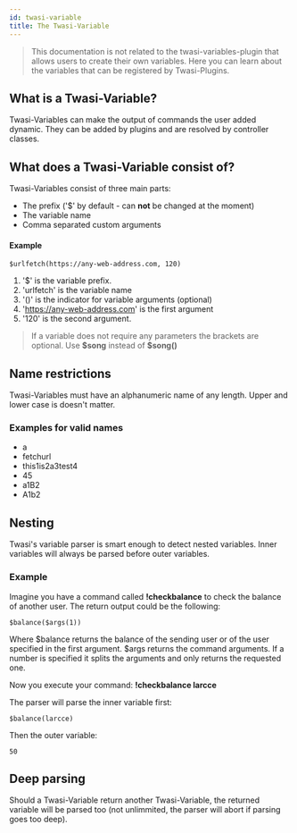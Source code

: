 ```yaml
---
id: twasi-variable
title: The Twasi-Variable
---
```


> This documentation is not related to the twasi-variables-plugin that allows users to create their own variables. Here you can learn about the variables that can be registered by Twasi-Plugins.

## What is a Twasi-Variable?

Twasi-Variables can make the output of commands the user added dynamic. They can be added by plugins and are resolved by controller classes.

## What does a Twasi-Variable consist of?

Twasi-Variables consist of three main parts:

- The prefix ('$' by default - can **not** be changed at the moment)
- The variable name
- Comma separated custom arguments

#### Example

```
$urlfetch(https://any-web-address.com, 120)
```

1. '$' is the variable prefix.
2. 'urlfetch' is the variable name
3. '()' is the indicator for variable arguments (optional)
4. 'https://any-web-address.com' is the first argument
5. '120' is the second argument.

> If a variable does not require any parameters the brackets are optional. Use **\$song** instead of **\$song()**

## Name restrictions

Twasi-Variables must have an alphanumeric name of any length. Upper and lower case is doesn't matter.

### Examples for valid names

- a
- fetchurl
- this1is2a3test4
- 45
- a1B2
- A1b2

## Nesting

Twasi's variable parser is smart enough to detect nested variables. Inner variables will always be parsed before outer variables.

### Example

Imagine you have a command called **!checkbalance** to check the balance of another user. The return output could be the following:

```
$balance($args(1))
```

Where $balance returns the balance of the sending user or of the user specified in the first argument. $args returns the command arguments. If a number is specified it splits the arguments and only returns the requested one.

Now you execute your command: **!checkbalance larcce**

The parser will parse the inner variable first:

```
$balance(larcce)
```

Then the outer variable:

```
50
```

## Deep parsing

Should a Twasi-Variable return another Twasi-Variable, the returned variable will be parsed too (not unlimmited, the parser will abort if parsing goes too deep).